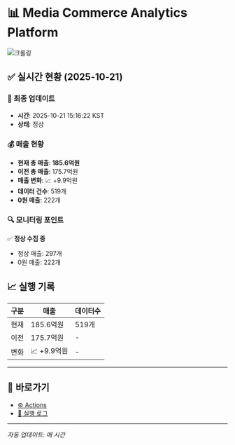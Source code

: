# 📊 Media Commerce Analytics Platform

![크롤링](https://img.shields.io/badge/크롤링-정상-green)

## ✅ 실시간 현황 (2025-10-21)

### 📍 최종 업데이트
- **시간**: 2025-10-21 15:16:22 KST
- **상태**: 정상

### 💰 매출 현황
- **현재 총 매출**: **185.6억원**
- **이전 총 매출**: 175.7억원
- **매출 변화**: 📈 +9.9억원
- **데이터 건수**: 519개
- **0원 매출**: 222개

### 🔍 모니터링 포인트

✅ **정상 수집 중**
- 정상 매출: 297개
- 0원 매출: 222개


## 📈 실행 기록

| 구분 | 매출 | 데이터수 |
|------|------|----------|
| 현재 | 185.6억원 | 519개 |
| 이전 | 175.7억원 | - |
| 변화 | 📈 +9.9억원 | - |

---

## 🔗 바로가기

- [⚙️ Actions](../../actions)
- [📝 실행 로그](../../actions/workflows/daily_scraping.yml)

---

*자동 업데이트: 매 시간*
